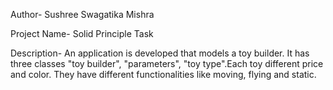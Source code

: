 Author- Sushree Swagatika Mishra

Project Name- Solid Principle Task

Description- 
		An application is developed that models a toy builder. It has three classes "toy builder", "parameters", "toy type".Each toy different price and color. They have different functionalities like moving, flying and static.


